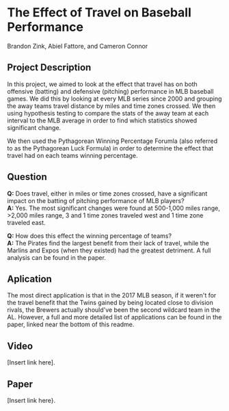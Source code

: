 # The Effect of Travel on Baseball Performance

Brandon Zink, Abiel Fattore, and Cameron Connor

## Project Description  
In this project, we aimed to look at the effect that travel has on both offensive (batting) and defensive (pitching) performance in MLB baseball games. We did this by looking at every MLB series since 2000 and grouping the away teams travel distance by miles and time zones crossed. We then using hypothesis testing to compare the stats of the away team at each interval to the MLB average in order to find which statistics showed significant change.   
  
We then used the Pythagorean Winning Percentage Forumla (also referred to as the Pythagorean Luck Formula) in order to determine the effect that travel had on each teams winning percentage.  
  
## Question
**Q:** Does travel, either in miles or time zones crossed, have a significant impact on the batting of pitching performance of MLB players?  
**A:** Yes. The most significant changes were found at 500-1,000 miles range, >2,000 miles range, 3 and 1 time zones traveled west and 1 time zone traveled east.   
  
**Q:** How does this effect the winning percentage of teams?  
**A:** The Pirates find the largest benefit from their lack of travel, while the Marlins and Expos (when they existed) had the greatest detriment. A full analysis can be found in the paper.  
  
## Aplication  
The most direct application is that in the 2017 MLB season, if it weren't for the travel benefit that the Twins gained by being located close to division rivals, the Brewers actually should've been the second wildcard team in the AL. However, a full and more detailed list of applications can be found in the paper, linked near the bottom of this readme.  
  
## Video
[Insert link here].  
  
## Paper
[Insert link here}.
